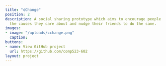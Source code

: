 ```yaml
---
title: "¢Change"
position: 2
description: A social sharing prototype which aims to encourage people to publicly support
  the causes they care about and nudge their friends to do the same.
images:
- image: "/uploads/cchange.png"
  caption: 
buttons:
- name: View GitHub project
  url: https://github.com/comp523-602
layout: project
---
```


